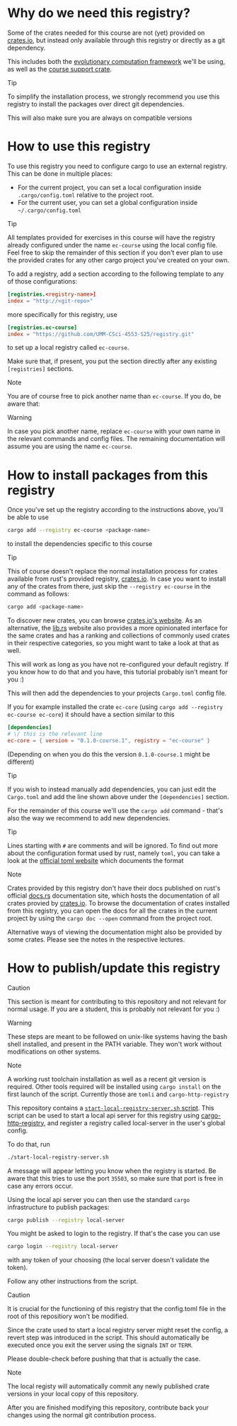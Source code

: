 # Why do we need this registry?

Some of the crates needed for this course are not (yet) provided on [crates.io](https://crates.io), but instead only available through this registry or directly as a git dependency.

This includes both the [evolutionary computation framework](https://github.com/unhindered-ec/unhindered-ec) we'll be using, as well as the [course support crate](https://github.com/UMM-CSci-4553-S25/course-helpers).

> [!TIP]
> To simplify the installation process, we strongly recommend you use this registry to install the packages over direct git dependencies.
>
> This will also make sure you are always on compatible versions

# How to use this registry

To use this registry you need to configure cargo to use an external registry. This can be done in multiple places:

- For the current project, you can set a local configuration inside `.cargo/config.toml` relative to the project root.
- For the current user, you can set a global configuration inside `~/.cargo/config.toml`

> [!TIP]
> All templates provided for exercises in this course will have the registry already configured under the name `ec-course` using the local config file.
> Feel free to skip the remainder of this section if you don't ever plan to use the provided crates for any other cargo project you've created on your own.

To add a registry, add a section according to the following template to any of those configurations:

```toml
[registries.<registry-name>]
index = "http://<git-repo>"
```

more specifically for this registry, use

```toml
[registries.ec-course]
index = "https://github.com/UMM-CSci-4553-S25/registry.git"
```
to set up a local registry called `ec-course`.

Make sure that, if present, you put the section directly after any existing `[registries]` sections.

> [!NOTE]
> You are of course free to pick another name than `ec-course`. If you do, be aware that:

> [!WARNING]
> In case you pick another name, replace `ec-course` with your own name in the relevant commands and config files. The remaining documentation will assume you are using the name `ec-course`.

# How to install packages from this registry

Once you've set up the registry according to the instructions above, you'll be able to use

```bash
cargo add --registry ec-course <package-name>
```

to install the dependencies specific to this course

> [!TIP]
> This of course doesn't replace the normal installation process for crates available from rust's provided registry, [crates.io](https://crates.io).
> In case you want to install any of the crates from there, just skip the `--registry ec-course` in the command as follows:
>
> ```bash
> cargo add <package-name>
> ```
>
> To discover new crates, you can browse [crates.io's website](https://crates.io). As an alternative, the [lib.rs](https://lib.rs) website also provides a more opinionated interface for the same crates and has a ranking and collections of commonly used crates in their respective categories, so you might want to take a look at that as well.
>
> This will work as long as you have not re-configured your default registry. If you know how to do that and you have, this tutorial probably isn't meant for you :)

This will then add the dependencies to your projects `Cargo.toml` config file.

If you for example installed the crate `ec-core` (using `cargo add --registry ec-course ec-core`) it should have a section similar to this

```toml
[dependencies]
# \/ this is the relevant line
ec-core = { version = "0.1.0-course.1", registry = "ec-course" }
```

(Depending on when you do this the version `0.1.0-course.1` might be different)

> [!TIP]
> If you wish to instead manually add dependencies, you can just edit the `Cargo.toml` and add the line shown above under the `[dependencies]` section.
>
> For the remainder of this course we'll use the `cargo add` command - that's also the way we recommend to add new dependencies.


> [!TIP]
> Lines starting with `#` are comments and will be ignored. To find out more about the configuration format used by rust, namely `toml`, you can take a look at the [official toml website](https://toml.io/en/) which documents the format

> [!NOTE]
> Crates provided by this registry don't have their docs published on rust's official [docs.rs](https://docs.rs) documentation site, which hosts the documentation of all crates provied by [crates.io](https://crates.io). To browse the documentation of crates installed from this registry, you can open the docs for all the crates in the current project by using the `cargo doc --open` command from the project root.
>
> Alternative ways of viewing the documentation might also be provided by some crates. Please see the notes in the respective lectures. 

# How to publish/update this registry
> [!CAUTION]
> This section is meant for contributing to this repository and not relevant for normal usage. If you are a student, this is probably not relevant for you :)

> [!WARNING]
> These steps are meant to be followed on unix-like systems having the bash shell installed, and present in the PATH variable.
> They won't work without modifications on other systems.

> [!NOTE]
> A working rust toolchain installation as well as a recent git version is required. Other tools required will be installed using `cargo install` on the first launch of the script. Currently those are `tomli` and `cargo-http-registry`

This repository contains a [`start-local-registry-server.sh` script](start-local-registry-server.sh). This script can be used to start a local api server for this registry using [cargo-http-registry](https://github.com/d-e-s-o/cargo-http-registry), and register a registry called local-server in the user's global config. 

To do that, run
```bash
./start-local-registry-server.sh
```

A message will appear letting you know when the registry is started.
Be aware that this tries to use the port `35503`, so make sure that port is free in case any errors occur.

Using the local api server you can then use the standard `cargo` infrastructure to publish packages:

```bash
cargo publish --registry local-server
```

You might be asked to login to the registry. If that's the case you can use

```bash
cargo login --registry local-server
```

with any token of your choosing (the local server doesn't validate the token).

Follow any other instructions from the script.

> [!CAUTION]
> It is crucial for the functioning of this registry that the config.toml file in the root of this repositiory won't be modified.
>
> Since the crate used to start a local registry server might reset the config, a revert step was introduced in the script. This should automatically be executed once you exit the server using the signals `INT` or `TERM`.
>
> Please double-check before pushing that that is actually the case.

> [!NOTE]
> The local registy will automatically commit any newly published crate versions in your local copy of this repository.

After you are finished modifying this repository, contribute back your changes using the normal git contribution process.
